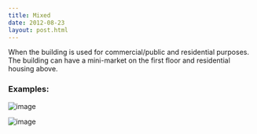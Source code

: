 ```yaml
---
title: Mixed
date: 2012-08-23
layout: post.html
---
```

When the building is used for commercial/public and residential purposes. The building can have a mini-market on the first floor and residential housing above.
### Examples:
![image](https://user-images.githubusercontent.com/19536044/58286264-ffeddb00-7d73-11e9-9836-32a4f5369d9d.png)

![image](https://user-images.githubusercontent.com/19536044/58286279-0419f880-7d74-11e9-958f-87a0dc521839.png)